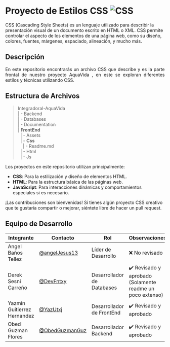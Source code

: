 # Proyecto de Estilos CSS   ![CSS](    https://img.shields.io/badge/CSS-239120?&style=for-the-badge&logo=css3&logoColor=white)


CSS (Cascading Style Sheets) es un lenguaje utilizado para describir la presentación visual de un documento escrito en HTML o XML. CSS permite controlar el aspecto de los elementos de una página web, como su diseño, colores, fuentes, márgenes, espaciado, alineación, y mucho más.

## Descripción
<p align="justify">En este repositorio encontrarás  un archivo CSS  que describe y es la parte frontal de nuestro proyecto AquaVida , en este   se exploran diferentes estilos y técnicas utilizando CSS.
</p>

## Estructura de Archivos

> IntegradoraI-AquaVida<br>
> | - Backend <br> 
> | - Databases<br>
> | - Documentation<br>
>| **FrontEnd** <br>
>&nbsp;&nbsp;| - Assets <br>
>&nbsp;&nbsp;| - **Css** <br>
>&nbsp;&nbsp;&nbsp;&nbsp;| - Readme.md<br>
>&nbsp;&nbsp;| - Html <br>
>&nbsp;&nbsp;| - Js


Los proyectos en este repositorio utilizan principalmente:

- **CSS**: Para la estilización y diseño de elementos HTML.
- **HTML**: Para la estructura básica de las páginas web.
- **JavaScript**: Para interacciones dinámicas y comportamientos especiales si es necesario.

¡Las contribuciones son bienvenidas! Si tienes algún proyecto CSS creativo que te gustaría compartir o mejorar, siéntete libre de hacer un pull request.
## Equipo de Desarrollo

|Integrante|Contacto|Rol|Observaciones|
|------------|--------|---|---|
|Angel Baños Tellez|[@angelJesus13](https://github.com/angelJesus13)|Líder de Desarrollo|❌ No revisado|
|Derek Sesni Carreño|[@DevFntxy](https://github.com/DevFntxy)|Desarrollador de Databases|✔️  Revisado y aprobado (Solamente readme un poco extenso)|
|Yazmin Guitierrez Hernandez|[@YazUtxj](https://github.com/YazUtxj)|Desarrollador de FrontEnd|✔️  Revisado y aprobado|
|Obed Guzman Flores|[@ObedGuzmanGuz](https://github.com/ObedGuzmanGuz)|Desarrollador Backend|✔️  Revisado y aprobado|
